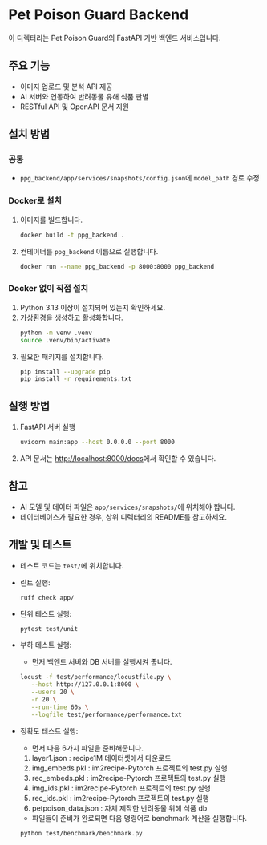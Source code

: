 # Pet Poison Guard Backend

이 디렉터리는 Pet Poison Guard의 FastAPI 기반 백엔드 서비스입니다.

## 주요 기능
- 이미지 업로드 및 분석 API 제공
- AI 서버와 연동하여 반려동물 유해 식품 판별
- RESTful API 및 OpenAPI 문서 지원

## 설치 방법 

### 공통

- `ppg_backend/app/services/snapshots/config.json`에 `model_path` 경로 수정

### Docker로 설치

1. 이미지를 빌드합니다.
    ```sh
    docker build -t ppg_backend .
    ```
2. 컨테이너를 `ppg_backend` 이름으로 실행합니다.
    ```sh
    docker run --name ppg_backend -p 8000:8000 ppg_backend
    ```

### Docker 없이 직접 설치

1. Python 3.13 이상이 설치되어 있는지 확인하세요.
2. 가상환경을 생성하고 활성화합니다.
   ```sh
   python -m venv .venv
   source .venv/bin/activate
   ```
3. 필요한 패키지를 설치합니다.
   ```sh
   pip install --upgrade pip
   pip install -r requirements.txt
   ```

## 실행 방법

1. FastAPI 서버 실행
   ```sh
   uvicorn main:app --host 0.0.0.0 --port 8000
   ```
2. API 문서는 [http://localhost:8000/docs](http://localhost:8000/docs)에서 확인할 수 있습니다.

## 참고
- AI 모델 및 데이터 파일은 `app/services/snapshots/`에 위치해야 합니다.
- 데이터베이스가 필요한 경우, 상위 디렉터리의 README를 참고하세요.

## 개발 및 테스트
- 테스트 코드는 `test/`에 위치합니다.

- 린트 실행:
   ```
   ruff check app/
   ```

- 단위 테스트 실행:
   ```sh
   pytest test/unit
   ```
   
- 부하 테스트 실행:
   - 먼저 백엔드 서버와 DB 서버를 실행시켜 줍니다.
   ```sh
   locust -f test/performance/locustfile.py \
      --host http://127.0.0.1:8000 \
      --users 20 \
      -r 20 \
      --run-time 60s \
      --logfile test/performance/performance.txt
   ```
- 정확도 테스트 실행:
   - 먼저 다음 6가지 파일을 준비해줍니다.
   1. layer1.json : recipe1M 데이터셋에서 다운로드
   2. img_embeds.pkl : im2recipe-Pytorch 프로젝트의 test.py 실행
   3. rec_embeds.pkl : im2recipe-Pytorch 프로젝트의 test.py 실행
   4. img_ids.pkl : im2recipe-Pytorch 프로젝트의 test.py 실행
   5. rec_ids.pkl : im2recipe-Pytorch 프로젝트의 test.py 실행
   6. petpoison_data.json : 자체 제작한 반려동물 위해 식품 db
   - 파일들이 준비가 완료되면 다음 명령어로 benchmark 계산을 실행합니다.
   ```sh
   python test/benchmark/benchmark.py
   ```
